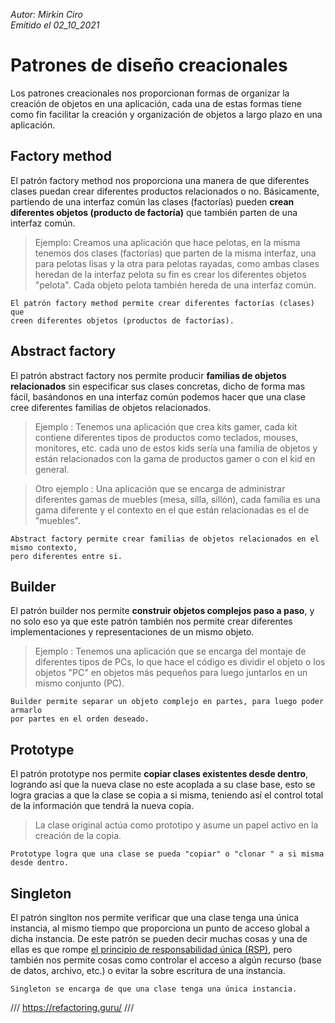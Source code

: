 *Autor: Mirkin Ciro* <br>
*Emitido el 02_10_2021*

# Patrones de diseño creacionales

Los patrones creacionales nos proporcionan formas de organizar la creación de objetos en una aplicación, cada una de estas formas tiene como fin facilitar la creación y organización de objetos a largo plazo en una aplicación.

## Factory method
El patrón factory method nos proporciona una manera de que diferentes clases puedan crear diferentes productos relacionados o no. Básicamente, partiendo de una interfaz común las clases (factorías) pueden **crean diferentes objetos (producto de factoría)** que también parten de una interfaz común.

> Ejemplo: Creamos una aplicación que hace pelotas, en la misma tenemos dos clases (factorías) que parten de la misma interfaz, una para pelotas lisas y la otra para pelotas rayadas, como ambas clases heredan de la interfaz pelota su fin es crear los diferentes objetos "pelota". Cada objeto pelota también hereda de una interfaz común.

    El patrón factory method permite crear diferentes factorías (clases) que
    creen diferentes objetos (productos de factorías).

## Abstract factory
El patrón abstract factory nos permite producir **familias de objetos relacionados** sin especificar sus clases concretas, dicho de forma mas fácil, basándonos en una interfaz común podemos hacer que una clase cree diferentes familias de objetos relacionados.

> Ejemplo : Tenemos una aplicación que crea kits gamer, cada kit contiene diferentes tipos de productos como teclados, mouses, monitores, etc. cada uno de estos kids sería una familia de objetos y están relacionados con la gama de productos gamer o con el kid en general.

> Otro ejemplo : Una aplicación que se encarga de administrar diferentes gamas de muebles (mesa, silla, sillón), cada familia es una gama diferente y el contexto en el que están relacionadas es el de "muebles".

    Abstract factory permite crear familias de objetos relacionados en el mismo contexto, 
    pero diferentes entre si.

## Builder
El patrón builder nos permite **construir objetos complejos paso a paso**, y no solo eso ya que este patrón también nos permite crear diferentes implementaciones y representaciones de un mismo objeto.

> Ejemplo : Tenemos una aplicación que se encarga del montaje de diferentes tipos de PCs, lo que hace el código es dividir el objeto o los objetos "PC" en objetos más pequeños para luego juntarlos en un mismo conjunto (PC).

    Builder permite separar un objeto complejo en partes, para luego poder armarlo 
    por partes en el orden deseado.

## Prototype
El patrón prototype nos permite **copiar clases existentes desde dentro**, logrando así que la nueva clase no este acoplada a su clase base, esto se logra gracias a que la clase se copia a si misma, teniendo así el control total de la información que tendrá la nueva copia.

> La clase original actúa como prototipo y asume un papel activo en la creación de la copia.

    Prototype logra que una clase se pueda "copiar" o "clonar " a si misma desde dentro.

## Singleton
El patrón singlton nos permite verificar que una clase tenga una única instancia, al mismo tiempo que proporciona un punto de acceso global a dicha instancia. De este patrón se pueden decir muchas cosas y una de ellas es que rompe <a href="solid.html">el principio de responsabilidad única (RSP)</a>, pero también nos permite cosas como controlar el acceso a algún recurso (base de datos, archivo, etc.) o evitar la sobre escritura de una instancia.

    Singleton se encarga de que una clase tenga una única instancia.

///
https://refactoring.guru/
///